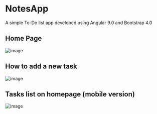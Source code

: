 # NotesApp
A simple To-Do list app developed using Angular 9.0 and Bootstrap 4.0


## Home Page
![image](https://user-images.githubusercontent.com/9113723/86280479-7f95dc80-bbf9-11ea-80cd-79f8c784f0b4.png)

## How to add a new task
![image](https://user-images.githubusercontent.com/9113723/86280713-f4691680-bbf9-11ea-8e68-9a65d5d4713b.png)


## Tasks list on homepage (mobile version)
![image](https://user-images.githubusercontent.com/9113723/86281133-ad2f5580-bbfa-11ea-881a-c1a0ab21e0fb.png)

